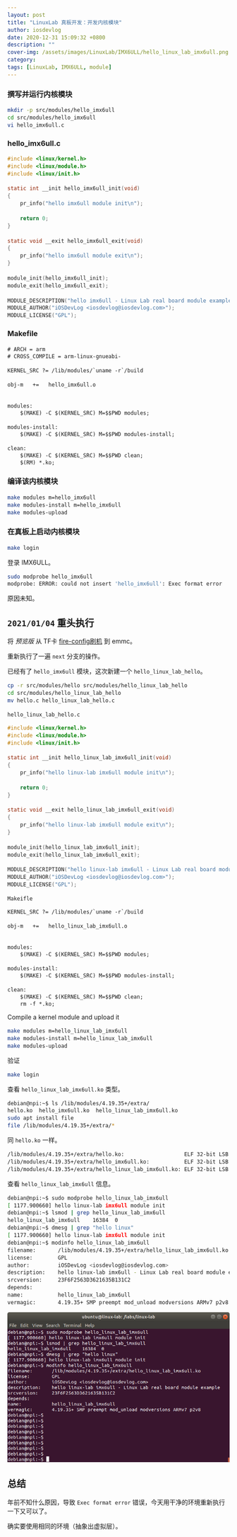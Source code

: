 ```yaml
---
layout: post
title: "LinuxLab 真板开发：开发内核模块"
author: iosdevlog
date: 2020-12-31 15:09:32 +0800
description: ""
cover-img: /assets/images/LinuxLab/IMX6ULL/hello_linux_lab_imx6ull.png
category: 
tags: [LinuxLab, IMX6ULL, module]
---
```


### 撰写并运行内核模块

```bash
mkdir -p src/modules/hello_imx6ull
cd src/modules/hello_imx6ull
vi hello_imx6ull.c
```

### hello_imx6ull.c

```c
#include <linux/kernel.h>
#include <linux/module.h>
#include <linux/init.h>

static int __init hello_imx6ull_init(void)
{
	pr_info("hello imx6ull module init\n");

	return 0;
}

static void __exit hello_imx6ull_exit(void)
{
	pr_info("hello imx6ull module exit\n");
}

module_init(hello_imx6ull_init);
module_exit(hello_imx6ull_exit);

MODULE_DESCRIPTION("hello imx6ull - Linux Lab real board module example");
MODULE_AUTHOR("iOSDevLog <iosdevlog@iosdevlog.com>");
MODULE_LICENSE("GPL");
```

### Makefile

```make
# ARCH = arm
# CROSS_COMPILE = arm-linux-gnueabi-

KERNEL_SRC ?= /lib/modules/`uname -r`/build

obj-m	+=   hello_imx6ull.o


modules:
	$(MAKE) -C $(KERNEL_SRC) M=$$PWD modules;

modules-install:
	$(MAKE) -C $(KERNEL_SRC) M=$$PWD modules-install;

clean:
	$(MAKE) -C $(KERNEL_SRC) M=$$PWD clean;
	$(RM) *.ko;
```

### 编译该内核模块

```bash
make modules m=hello_imx6ull
make modules-install m=hello_imx6ull
make modules-upload
```

### 在真板上启动内核模块

```bash
make login
```

登录 IMX6ULL。

```bash
sudo modprobe hello_imx6ull
modprobe: ERROR: could not insert 'hello_imx6ull': Exec format error
```

原因未知。

## `2021/01/04` 重头执行

将 *预览版* 从 TF卡 [fire-config刷机](https://embed-linux-tutorial.readthedocs.io/zh_CN/latest/linux_basis/fire-config_brief.html) 到 emmc。

重新执行了一遍 `next` 分支的操作。

已经有了 `hello_imx6ull` 模块，这次新建一个 `hello_linux_lab_hello`。

```bash
cp -r src/modules/hello src/modules/hello_linux_lab_hello
cd src/modules/hello_linux_lab_hello
mv hello.c hello_linux_lab_hello.c
```

`hello_linux_lab_hello.c`

```c
#include <linux/kernel.h>
#include <linux/module.h>
#include <linux/init.h>

static int __init hello_linux_lab_imx6ull_init(void)
{
	pr_info("hello linux-lab imx6ull module init\n");

	return 0;
}

static void __exit hello_linux_lab_imx6ull_exit(void)
{
	pr_info("hello linux-lab imx6ull module exit\n");
}

module_init(hello_linux_lab_imx6ull_init);
module_exit(hello_linux_lab_imx6ull_exit);

MODULE_DESCRIPTION("hello linux-lab imx6ull - Linux Lab real board module example");
MODULE_AUTHOR("iOSDevLog <iosdevlog@iosdevlog.com>");
MODULE_LICENSE("GPL");
```

`Makeifle`

```make
KERNEL_SRC ?= /lib/modules/`uname -r`/build

obj-m	+=   hello_linux_lab_imx6ull.o


modules:
	$(MAKE) -C $(KERNEL_SRC) M=$$PWD modules;

modules-install:
	$(MAKE) -C $(KERNEL_SRC) M=$$PWD modules-install;

clean:
	$(MAKE) -C $(KERNEL_SRC) M=$$PWD clean;
	rm -f *.ko;
```

Compile a kernel module and upload it

```bash
make modules m=hello_linux_lab_imx6ull
make modules-install m=hello_linux_lab_imx6ull
make modules-upload
```

验证

```bash
make login
```

查看 `hello_linux_lab_imx6ull.ko` 类型。

```bash
debian@npi:~$ ls /lib/modules/4.19.35+/extra/
hello.ko  hello_imx6ull.ko  hello_linux_lab_imx6ull.ko
sudo apt install file
file /lib/modules/4.19.35+/extra/*
```

同 `hello.ko` 一样。

```bash
/lib/modules/4.19.35+/extra/hello.ko:                   ELF 32-bit LSB relocatable, ARM, EABI5 version 1 (SYSV), BuildID[sha1]=c669968dec7cfd12ff354756b21f4cb6653fc74b, with debug_info, not stripped
/lib/modules/4.19.35+/extra/hello_imx6ull.ko:           ELF 32-bit LSB relocatable, ARM, EABI5 version 1 (SYSV), BuildID[sha1]=70f2771a81593d78ef1aea082b7bbf1ab54d6e11, with debug_info, not stripped
/lib/modules/4.19.35+/extra/hello_linux_lab_imx6ull.ko: ELF 32-bit LSB relocatable, ARM, EABI5 version 1 (SYSV), BuildID[sha1]=a72a2e20aa70392320fdcef88bb7844ae38a7c2c, with debug_info, not stripped
```

查看 `hello_linux_lab_imx6ull` 信息。

```bash
debian@npi:~$ sudo modprobe hello_linux_lab_imx6ull                            
[ 1177.900660] hello linux-lab imx6ull module init                             
debian@npi:~$ lsmod | grep hello_linux_lab_imx6ull                             
hello_linux_lab_imx6ull    16384  0                                            
debian@npi:~$ dmesg | grep "hello linux"                                       
[ 1177.900660] hello linux-lab imx6ull module init                             
debian@npi:~$ modinfo hello_linux_lab_imx6ull                                  
filename:       /lib/modules/4.19.35+/extra/hello_linux_lab_imx6ull.ko         
license:        GPL                                                            
author:         iOSDevLog <iosdevlog@iosdevlog.com>                            
description:    hello linux-lab imx6ull - Linux Lab real board module example  
srcversion:     23F6F2563D3621635B131C2                                        
depends:                                                                       
name:           hello_linux_lab_imx6ull                                        
vermagic:       4.19.35+ SMP preempt mod_unload modversions ARMv7 p2v8
```

![hello_linux_lab_imx6ull](/assets/images/LinuxLab/IMX6ULL/hello_linux_lab_imx6ull.png)

## 总结

年前不知什么原因，导致 `Exec format error` 错误，今天用干净的环境重新执行一下又可以了。

确实要使用相同的环境（抽象出虚拟层）。
